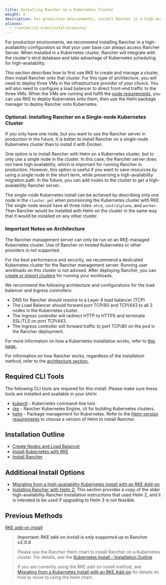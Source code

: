 ```yaml
---
title: Installing Rancher on a Kubernetes Cluster
weight: 3
description: For production environments, install Rancher in a high-availability configuration. Read the guide for setting up a 3-node cluster and still install Rancher using a Helm chart.
aliases:
  - /rancher/v2.x/en/installation/ha/
---
```


For production environments, we recommend installing Rancher in a high-availability configuration so that your user base can always access Rancher Server. When installed in a Kubernetes cluster, Rancher will integrate with the cluster's etcd database and take advantage of Kubernetes scheduling for high-availability.

This section describes how to first use RKE to create and manage a cluster, then install Rancher onto that cluster. For this type of architecture, you will need to deploy three VMs in the infrastructure provider of your choice. You will also need to configure a load balancer to direct front-end traffic to the three VMs. When the VMs are running and fulfill the [node requirements,]({{<baseurl>}}/rancher/v2.x/en/installation/requirements) you can use RKE to deploy Kubernetes onto them, then use the Helm package manager to deploy Rancher onto Kubernetes.

### Optional: Installing Rancher on a Single-node Kubernetes Cluster

If you only have one node, but you want to use the Rancher server in production in the future, it is better to install Rancher on a single-node Kubernetes cluster than to install it with Docker.

One option is to install Rancher with Helm on a Kubernetes cluster, but to only use a single node in the cluster. In this case, the Rancher server does not have high availability, which is important for running Rancher in production. However, this option is useful if you want to save resources by using a single node in the short term, while preserving a high-availability migration path. In the future, you can add nodes to the cluster to get a high-availability Rancher server.

The single-node Kubernetes install can be achieved by describing only one node in the `cluster.yml` when provisioning the Kubernetes cluster with RKE. The single node would have all three roles: `etcd`, `controlplane`, and `worker`. Then Rancher would be installed with Helm on the cluster in the same way that it would be installed on any other cluster.

### Important Notes on Architecture

The Rancher management server can only be run on an RKE-managed Kubernetes cluster. Use of Rancher on hosted Kubernetes or other providers is not supported.

For the best performance and security, we recommend a dedicated Kubernetes cluster for the Rancher management server. Running user workloads on this cluster is not advised. After deploying Rancher, you can [create or import clusters]({{<baseurl>}}/rancher/v2.x/en/cluster-provisioning/#cluster-creation-in-rancher) for running your workloads.

We recommend the following architecture and configurations for the load balancer and Ingress controllers:

- DNS for Rancher should resolve to a Layer 4 load balancer (TCP)
- The Load Balancer should forward port TCP/80 and TCP/443 to all 3 nodes in the Kubernetes cluster.
- The Ingress controller will redirect HTTP to HTTPS and terminate SSL/TLS on port TCP/443.
- The Ingress controller will forward traffic to port TCP/80 on the pod in the Rancher deployment.

For more information on how a Kubernetes Installation works, refer to [this page.]({{<baseurl>}}/rancher/v2.x/en/installation/how-ha-works)

For information on how Rancher works, regardless of the installation method, refer to the [architecture section.]({{<baseurl>}}/rancher/v2.x/en/overview/architecture)

## Required CLI Tools

The following CLI tools are required for this install. Please make sure these tools are installed and available in your `$PATH`

- [kubectl](https://kubernetes.io/docs/tasks/tools/install-kubectl/#install-kubectl) - Kubernetes command-line tool.
- [rke]({{<baseurl>}}/rke/latest/en/installation/) - Rancher Kubernetes Engine, cli for building Kubernetes clusters.
- [helm](https://docs.helm.sh/using_helm/#installing-helm) - Package management for Kubernetes. Refer to the [Helm version requirements]({{<baseurl>}}/rancher/v2.x/en/installation/options/helm-version) to choose a version of Helm to install Rancher.

## Installation Outline

- [Create Nodes and Load Balancer]({{<baseurl>}}/rancher/v2.x/en/installation/k8s-install/create-nodes-lb/)
- [Install Kubernetes with RKE]({{<baseurl>}}/rancher/v2.x/en/installation/k8s-install/kubernetes-rke/)
- [Install Rancher]({{<baseurl>}}/rancher/v2.x/en/installation/k8s-install/helm-rancher/)

## Additional Install Options

- [Migrating from a high-availability Kubernetes Install with an RKE Add-on]({{<baseurl>}}/rancher/v2.x/en/upgrades/upgrades/migrating-from-rke-add-on/)
- [Installing Rancher with Helm 2:]({{<baseurl>}}/rancher/v2.x/en/installation/options/helm2) This section provides a copy of the older high-availability Rancher installation instructions that used Helm 2, and it is intended to be used if upgrading to Helm 3 is not feasible.

## Previous Methods

[RKE add-on install]({{<baseurl>}}/rancher/v2.x/en/installation/options/rke-add-on/)

> **Important: RKE add-on install is only supported up to Rancher v2.0.8**
>
> Please use the Rancher Helm chart to install Rancher on a Kubernetes cluster. For details, see the [Kubernetes Install - Installation Outline]({{<baseurl>}}/rancher/v2.x/en/installation/k8s-install/#installation-outline).
>
> If you are currently using the RKE add-on install method, see [Migrating from a Kubernetes Install with an RKE Add-on]({{<baseurl>}}/rancher/v2.x/en/upgrades/upgrades/migrating-from-rke-add-on/) for details on how to move to using the helm chart.
